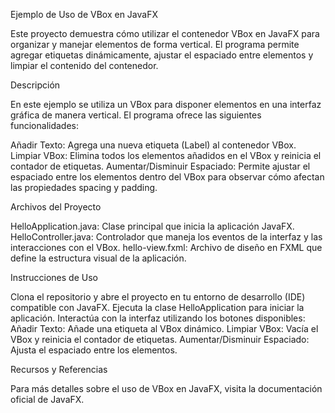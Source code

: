 Ejemplo de Uso de VBox en JavaFX 

Este proyecto demuestra cómo utilizar el contenedor VBox en JavaFX para organizar y manejar elementos de forma vertical. El programa permite agregar etiquetas dinámicamente, ajustar el espaciado entre elementos y limpiar el contenido del contenedor.


Descripción

En este ejemplo se utiliza un VBox para disponer elementos en una interfaz gráfica de manera vertical. El programa ofrece las siguientes funcionalidades:


Añadir Texto: Agrega una nueva etiqueta (Label) al contenedor VBox.
Limpiar VBox: Elimina todos los elementos añadidos en el VBox y reinicia el contador de etiquetas.
Aumentar/Disminuir Espaciado: Permite ajustar el espaciado entre los elementos dentro del VBox para observar cómo afectan las propiedades spacing y padding.


Archivos del Proyecto

HelloApplication.java: Clase principal que inicia la aplicación JavaFX.
HelloController.java: Controlador que maneja los eventos de la interfaz y las interacciones con el VBox.
hello-view.fxml: Archivo de diseño en FXML que define la estructura visual de la aplicación.


Instrucciones de Uso

Clona el repositorio y abre el proyecto en tu entorno de desarrollo (IDE) compatible con JavaFX.
Ejecuta la clase HelloApplication para iniciar la aplicación.
Interactúa con la interfaz utilizando los botones disponibles:
Añadir Texto: Añade una etiqueta al VBox dinámico.
Limpiar VBox: Vacía el VBox y reinicia el contador de etiquetas.
Aumentar/Disminuir Espaciado: Ajusta el espaciado entre los elementos.


Recursos y Referencias

Para más detalles sobre el uso de VBox en JavaFX, visita la documentación oficial de JavaFX.
